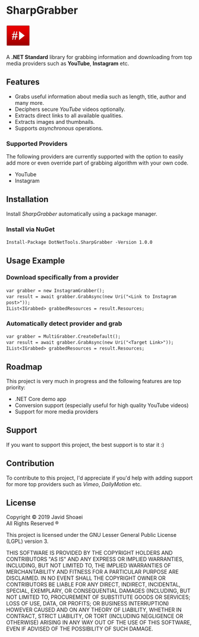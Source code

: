 # SharpGrabber
<img src="./assets/icon.png" alt="SharpGrabber" width="64"/>
            
A **.NET Standard** library for grabbing information and 
downloading from top media providers such as **YouTube**, **Instagram** etc.

## Features
- Grabs useful information about media such as length, title, author and many more.
- Deciphers secure *YouTube* videos optionally.
- Extracts direct links to all available qualities.
- Extracts images and thumbnails.
- Supports *asynchronous* operations.

### Supported Providers
The following providers are currently supported with the option
to easily add more or even override part of grabbing algorithm with your own code.

- YouTube
- Instagram

## Installation
Install *SharpGrabber* automatically using a package manager.

### Install via NuGet
    Install-Package DotNetTools.SharpGrabber -Version 1.0.0
    
## Usage Example

### Download specifically from a provider

    var grabber = new InstagramGrabber();
    var result = await grabber.GrabAsync(new Uri("<Link to Instagram post>"));
    IList<IGrabbed> grabbedResources = result.Resources;

### Automatically detect provider and grab

    var grabber = MultiGrabber.CreateDefault();
    var result = await grabber.GrabAsync(new Uri("<Target Link>"));
    IList<IGrabbed> grabbedResources = result.Resources;

## Roadmap
This project is very much in progress and the following features
are top priority:
- .NET Core demo app
- Conversion support (especially useful for high quality YouTube videos)
- Support for more media providers

## Support
If you want to support this project, the best support is to star it :)

## Contribution
To contribute to this project, I'd appreciate if you'd  help with adding support for
more top providers such as *Vimeo*, *DailyMotion* etc.

## License
Copyright &copy; 2019 Javid Shoaei<br />
All Rights Reserved &reg;

This project is licensed under the GNU Lesser General Public License (LGPL) version 3.

THIS SOFTWARE IS PROVIDED BY THE COPYRIGHT HOLDERS AND CONTRIBUTORS "AS IS" AND ANY EXPRESS OR IMPLIED WARRANTIES, INCLUDING, BUT NOT LIMITED TO, THE IMPLIED WARRANTIES OF MERCHANTABILITY AND FITNESS FOR A PARTICULAR PURPOSE ARE DISCLAIMED. IN NO EVENT SHALL THE COPYRIGHT OWNER OR CONTRIBUTORS BE LIABLE FOR ANY DIRECT, INDIRECT, INCIDENTAL, SPECIAL, EXEMPLARY, OR CONSEQUENTIAL DAMAGES (INCLUDING, BUT NOT LIMITED TO, PROCUREMENT OF SUBSTITUTE GOODS OR SERVICES; LOSS OF USE, DATA, OR PROFITS; OR BUSINESS INTERRUPTION) HOWEVER CAUSED AND ON ANY THEORY OF LIABILITY, WHETHER IN CONTRACT, STRICT LIABILITY, OR TORT (INCLUDING NEGLIGENCE OR OTHERWISE) ARISING IN ANY WAY OUT OF THE USE OF THIS SOFTWARE, EVEN IF ADVISED OF THE POSSIBILITY OF SUCH DAMAGE.
